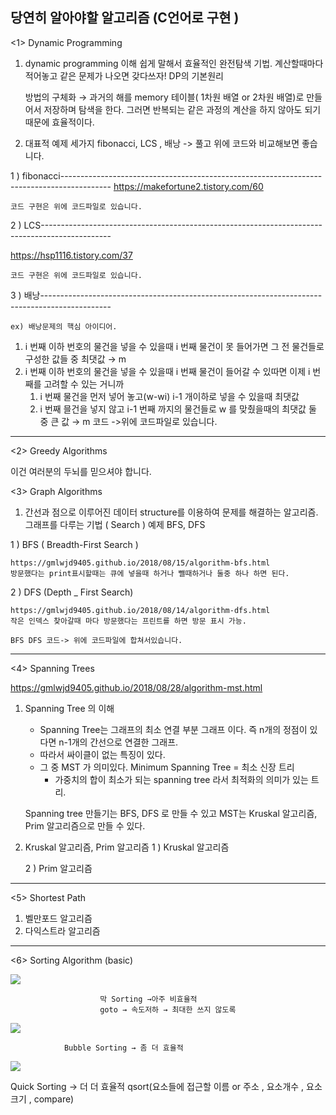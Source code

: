 당연히 알아야할 알고리즘 (C언어로 구현 )
----------
<1> Dynamic Programming


1. dynamic programming 이해
    쉽게 말해서 효율적인 완전탐색 기법.
    계산할때마다 적어놓고 같은 문제가 나오면 갖다쓰자! DP의 기본원리


    방법의 구체화 → 과거의 해를 memory 테이블( 1차원 배열 or 2차원 배열)로 만들어서 저장하며 탐색을 한다. 그러면 반복되는 같은 과정의 계산을 하지 않아도 되기 때문에 효율적이다.


2. 대표적 예제 세가지 fibonacci, LCS , 배낭 -> 풀고 위에 코드와 비교해보면 좋습니다.


1 ) fibonacci------------------------------------------------------------------------------------------
https://makefortune2.tistory.com/60

    코드 구현은 위에 코드파일로 있습니다.
    
        
2 ) LCS-----------------------------------------------------------------------------------------------


https://hsp1116.tistory.com/37

    코드 구현은 위에 코드파일로 있습니다.
3 ) 배낭-----------------------------------------------------------------------------------------------
    
    ex) 배낭문제의 핵심 아이디어.
1. i 번째 이하 번호의 물건을 넣을 수 있을때 i 번째 물건이 못 들어가면 그 전 물건들로 구성한 값들 중 최댓값 → m
2. i 번째 이하 번호의 물건을 넣을 수 있을때 i 번째 물건이 들어갈 수 있따면 이제 i 번째를 고려할 수 있는 거니까
    1. i 번째 물건을 먼저 넣어 놓고(w-wi) i-1 개이하로 넣을 수 있을때 최댓값
    2. i 번째 믈건을 넣지 않고 i-1 번째 까지의 물건들로 w 를 맞췄을때의 최댓값
    둘 중 큰 값 → m
        코드 ->위에 코드파일로 있습니다.
    
----------
<2> Greedy Algorithms

이건 여러분의 두뇌를 믿으셔야 합니다.

<3> Graph Algorithms
1. 간선과 점으로 이루어진 데이터 structure를 이용하여 문제를 해결하는 알고리즘.
그래프를 다루는 기법 ( Search ) 예제 BFS, DFS

1 ) BFS ( Breadth-First Search )

    https://gmlwjd9405.github.io/2018/08/15/algorithm-bfs.html
    방문했다는 print표시할때는 큐에 넣을때 하거나 뺄때하거나 둘중 하나 하면 된다.
    
2 ) DFS (Depth _ First Search)

    https://gmlwjd9405.github.io/2018/08/14/algorithm-dfs.html
    작은 인덱스 찾아갈때 마다 방문했다는 프린트를 하면 방문 표시 가능.
    
    BFS DFS 코드-> 위에 코드파일에 합쳐서있습니다.
    
 
----------
<4> Spanning Trees

https://gmlwjd9405.github.io/2018/08/28/algorithm-mst.html

1. Spanning Tree 의 이해
    - Spanning Tree는 그래프의 최소 연결 부분 그래프 이다. 즉 n개의 정점이 있다면 n-1개의 간선으로 연결한 그래프.
    - 따라서 싸이클이 없는 특징이 있다.
    - 그 중 MST 가 의미있다.  Minimum Spanning Tree = 최소 신장 트리
        - 가중치의 합이 최소가 되는 spanning tree 라서 최적화의 의미가 있는 트리.


    Spanning tree 만들기는 BFS, DFS 로 만들 수 있고
    MST는 Kruskal 알고리즘, Prim 알고리즘으로 만들 수 있다.


2. Kruskal 알고리즘, Prim 알고리즘
    1 ) Kruskal 알고리즘
    
    2 ) Prim 알고리즘


----------
<5> Shortest Path
1. 벨만포드 알고리즘
2. 다익스트라 알고리즘

----------
<6> Sorting Algorithm (basic)

![](https://paper-attachments.dropbox.com/s_045BE8BDF599E13279771AF585282B064EA037480C46167C43B1CC52F61C91A5_1565881167980_.PNG)

                        막 Sorting →아주 비효율적
                        goto → 속도저하 → 최대한 쓰지 않도록
![](https://paper-attachments.dropbox.com/s_045BE8BDF599E13279771AF585282B064EA037480C46167C43B1CC52F61C91A5_1565883299539_.PNG)

                Bubble Sorting → 좀 더 효율적


![](https://paper-attachments.dropbox.com/s_045BE8BDF599E13279771AF585282B064EA037480C46167C43B1CC52F61C91A5_1565945189459_dfdfdfdfdf.PNG)


Quick Sorting → 더 더 효율적
qsort(요소들에 접근할 이름 or 주소 , 요소개수 , 요소크기 , compare)






